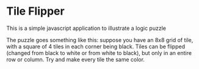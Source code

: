 # Tile Flipper
This is a simple javascript application to illustrate a logic puzzle

The puzzle goes something like this: suppose you have an 8x8 grid of tile, with a square of 4 tiles in each 
corner being black. Tiles can be flipped (changed from black to white or from white to black), but only in an entire row or column. Try and make every tile the same color.
